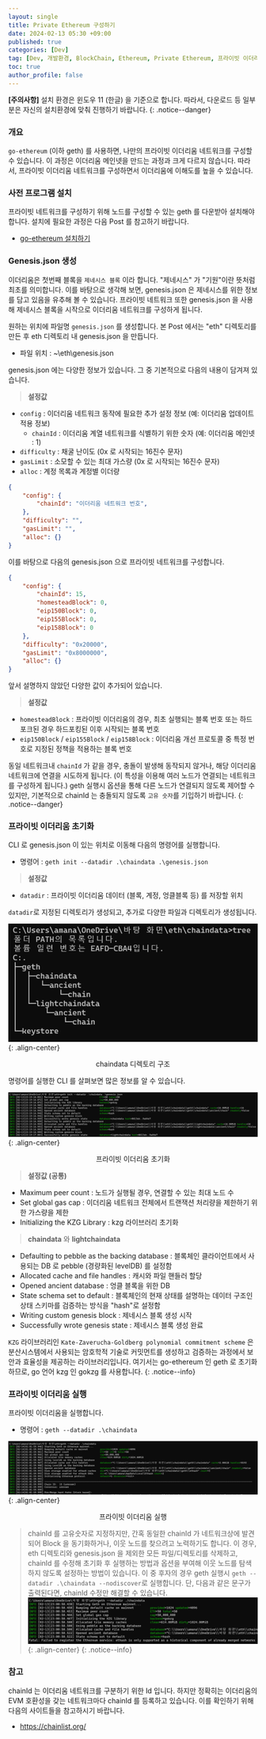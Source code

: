 ```yaml
---
layout: single
title: Private Ethereum 구성하기
date: 2024-02-13 05:30 +09:00
published: true
categories: [Dev]
tag: [Dev, 개발환경, BlockChain, Ethereum, Private Ethereum, 프라이빗 이더리움, go-ethereum, geth]
toc: true
author_profile: false
---
```


**[주의사항]** 
설치 환경은 윈도우 11 (한글) 을 기준으로 합니다. 따라서, 다운로드 등 일부분은 자신의 설치환경에 맞춰 진행하기 바랍니다.
{: .notice--danger} 

### 개요

`go-ethereum` (이하 geth) 를 사용하면, 나만의 프라이빗 이더리움 네트워크를 구성할 수 있습니다. 
이 과정은 이더리움 메인넷을 만드는 과정과 크게 다르지 않습니다. 따라서, 프라이빗 이더리움 네트워크를 구성하면서 이더리움에 이해도를 높을 수 있습니다. 

### 사전 프로그램 설치

프라이빗 네트워크를 구성하기 위해 노드를 구성할 수 있는 geth 를 다운받아 설치해야 합니다. 설치에 필요한 과정은 다음 Post 를 참고하기 바랍니다.

* [go-ethereum 설치하기](https://keitechnote.github.io/dev/dev-install-go-ethereum/)

### Genesis.json 생성

이더리움은 첫번째 블록을 `제네시스 블록` 이라 합니다. "제네시스" 가 "기원"이란 뜻처럼 최초를 의미합니다.
이를 바탕으로 생각해 보면, genesis.json 은 제네시스를 위한 정보를 담고 있음을 유추해 볼 수 있습니다. 
프라이빗 네트워크 또한 genesis.json 을 사용해 제네시스 블록을 시작으로 이더리움 네트워크를 구성하게 됩니다. 

원하는 위치에 파일명 `genesis.json` 를 생성합니다. 본 Post 에서는 "eth" 디렉토리를 만든 후 eth 디렉토리 내 genesis.json 을 만듭니다.

- 파일 위치 : ~\eth\genesis.json

genesis.json 에는 다양한 정보가 있습니다. 그 중 기본적으로 다음의 내용이 담겨져 있습니다. 

> **설정값**
- `config` : 이더리움 네트워크 동작에 필요한 추가 설정 정보 (예: 이더리움 업데이트 적용 정보)
    - `chainId` : 이더리움 계열 네트워크를 식별하기 위한 숫자 (예: 이더리움 메인넷 : 1)
- `difficulty` : 채굴 난이도 (0x 로 시작되는 16진수 문자)
- `gasLimit` : 소모할 수 있는 최대 가스량 (0x 로 시작되는 16진수 문자)
- `alloc` : 계정 목록과 계정별 이더량

```json
{  
	"config": {
	    "chainId": "이더리움 네트워크 번호",
	},
	"difficulty": "",
	"gasLimit": "",
	"alloc": {}
}
```
이를 바탕으로 다음의 genesis.json 으로 프라이빗 네트워크를 구성합니다. 

```json
{  
	"config": {
	    "chainId": 15,
	    "homesteadBlock": 0,
	    "eip150Block": 0,
	    "eip155Block": 0,
		"eip158Block": 0
	},
	"difficulty": "0x20000",
	"gasLimit": "0x8000000",
	"alloc": {}
}
```
앞서 설명하지 않았던 다양한 값이 추가되어 있습니다. 

> **설정값**
- `homesteadBlock` : 프라이빗 이더리움의 경우, 최초 실행되는 블록 번호 또는 하드포크된 경우 하드포킹된 이후 시작되는 블록 번호 
- `eip150Block` / `eip155Block` / `eip158Block` : 이더리움 개선 프로토콜 중 특정 번호로 지정된 정책을 적용하는 블록 번호


동일 네트워크내 `chainId` 가 같을 경우, 충돌이 발생해 동작되지 않거나, 해당 이더리움 네트워크에 연결을 시도하게 됩니다. (이 특성을 이용해 여러 노드가 연결되는 네트워크를 구성하게 됩니다.) 
geth 실행시 옵션을 통해 다른 노드가 연결되지 않도록 제어할 수 있지만, 기본적으로 chainId 는 충돌되지 않도록 `고유 숫자`를 기입하기 바랍니다.
{: .notice--danger} 

### 프라이빗 이더리움 초기화

CLI 로 genesis.json 이 있는 위치로 이동해 다음의 명령어를 실행합니다. 

- 명령어 : `geth init --datadir .\chaindata .\genesis.json`

> **설정값**
- `datadir` : 프라이빗 이더리움 데이터 (블록, 계정, 엉클블록 등) 를 저장할 위치

`datadir`로 지정된 디렉토리가 생성되고, 추가로 다양한 파일과 디렉토리가 생성됩니다.

![tree_chaindata_dir](/assets/images/2024-02-12-tree-chaindata-dir.png){: .align-center}
<p style="text-align: center;">chaindata 디렉토리 구조</p>

명령어를 실행한 CLI 를 살펴보면 많은 정보를 알 수 있습니다. 

![init_private_ethereum](/assets/images/2024-02-12-init-private-ethereum.png){: .align-center}
<p style="text-align: center;">프라이빗 이더리움 초기화</p>

> **설정값 (공통)**
- Maximum peer count : 노드가 실행될 경우, 연결할 수 있는 최대 노드 수
- Set global gas cap : 이더리움 네트워크 전체에서 트랜잭션 처리량을 제한하기 위한 가스량을 제한
- Initializing the KZG Library : kzg 라이브러리 초기화

> **chaindata** 와 **lightchaindata**
- Defaulting to pebble as the backing database : 블록체인 클라이언트에서 사용되는 DB 로 pebble (경량화된 levelDB) 를 설정함
- Allocated cache and file handles : 캐시와 파일 핸들러 할당
- Opened ancient database : 엉클 블록을 위한 DB
- State schema set to default : 블록체인의 현재 상태를 설명하는 데이터 구조인 상태 스키마를 검증하는 방식을 "hash"로 설정함
- Writing custom genesis block : 제네시스 블록 생성 시작
- Successfully wrote genesis state : 제네시스 블록 생성 완료

`KZG` 라이브러리인 `Kate-Zaverucha-Goldberg polynomial commitment scheme` 은 분산시스템에서 사용되는 암호학적 기술로 커밋먼트를 생성하고 검증하는 과정에서 보안과 효율성을 제공하는 라이브러리입니다. 여기서는 go-ethereum 인 geth 로 초기화하므로, go 언어 kzg 인 gokzg 를 사용합니다.
{: .notice--info}


### 프라이빗 이더리움 실행

프라이빗 이더리움을 실행합니다.

- 명령어 : `geth --datadir .\chaindata`

![execute_private_ethereum](/assets/images/2024-02-12-execute-private-ethereum.png){: .align-center}
<p style="text-align: center;">프라이빗 이더리움 실행</p>

> chainId 를 고유숫자로 지정하지만, 간혹 동일한 chainId 가 네트워크상에 발견되어 Block 을 동기화하거나, 이웃 노드를 찾으려고 노력하기도 합니다. 이 경우, eth 디렉토리와 genesis.json 을 제외한 모든 파일/디렉토리를 삭제하고, chainId 를 수정해 초기화 후 실행하는 방법과 옵션을 부여해 이웃 노드를 탐색하지 않도록 설정하는 방법이 있습니다. 이 중 후자의 경우 geth 실행시 `geth --datadir .\chaindata --nodiscover`로 실행합니다. 단, 다음과 같은 문구가 출력된다면, chainId 수정만 해결할 수 있습니다. 
![error_chainId](/assets/images/2024-02-12-error-private-ethereum-chainid.png){: .align-center}
{: .notice--info}

### 참고

chainId 는 이더리움 네트워크를 구분하기 위한 Id 입니다. 하지만 정확히는 이더리움의 EVM 호환성을 갖는 네트워크마다 chainId 를 등록하고 있습니다. 이를 확인하기 위해 다음의 사이트들을 참고하시기 바랍니다. 

- https://chainlist.org/
